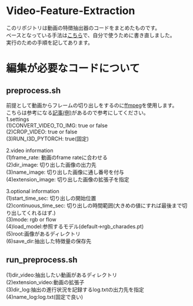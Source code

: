 # Video-Feature-Extraction
このリポジトリは動画の特徴抽出器のコードをまとめたものです。  
ベースとなっている手法は[こちら](https://arxiv.org/abs/1705.07750)で、自分で使うために書き直しました。  
実行のための手順を記してあります。  

# 編集が必要なコードについて  
## preprocess.sh
前提として動画からフレームの切り出しをするのに[ffmpeg](https://ffmpeg.org/)を使用します。  
こちらは参考になる[記事(例)](https://qiita.com/cha84rakanal/items/e84fe4eb6fbe2ae13fd8)があるので参考にしてください。  
1.settings  
(1)CONVERT_VIDEO_TO_IMG: true or false  
(2)CROP_VIDEO: true or false  
(3)RUN_I3D_PYTORCH: true(固定)

2.video information  
(1)frame_rate: 動画のframe rateに合わせる  
(2)dir_image: 切り出した画像の出力先  
(3)name_image: 切り出した画像に通し番号を付与  
(4)extension_image: 切り出した画像の拡張子を指定  

3.optional information  
(1)start_time_sec: 切り出しの開始位置  
(2)continuous_time_sec: 切り出しの時間範囲(大きめの値にすれば最後まで切り出してくれるはず.)  
(3)mode: rgb or flow  
(4)load_model:参照するモデル(default->rgb_charades.pt)  
(5)root:画像があるディレクトリ  
(6)save_dir:抽出した特徴量の保存先  

## run_preprocess.sh
(1)dir_video:抽出したい動画があるディレクトリ  
(2)extension_video:動画の拡張子  
(3)dir_log:抽出の進行状況を記録するlog.txtの出力先を指定  
(4)name_log:log.txt(固定で良い)  
